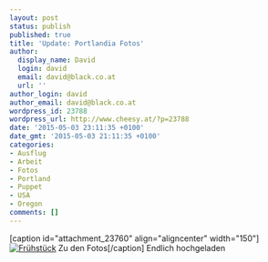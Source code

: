 ```yaml
---
layout: post
status: publish
published: true
title: 'Update: Portlandia Fotos'
author:
  display_name: David
  login: david
  email: david@black.co.at
  url: ''
author_login: david
author_email: david@black.co.at
wordpress_id: 23788
wordpress_url: http://www.cheesy.at/?p=23788
date: '2015-05-03 23:11:35 +0100'
date_gmt: '2015-05-03 21:11:35 +0100'
categories:
- Ausflug
- Arbeit
- Fotos
- Portland
- Puppet
- USA
- Oregon
comments: []
---
```

[caption id="attachment\_23760" align="aligncenter" width="150"][![Frühstück](http://www.cheesy.at/wp-content/uploads/00031-150x150.jpg)](http://www.cheesy.at/fotos/arbeit/portlandia/ "Portlandia") Zu den Fotos[/caption]
Endlich hochgeladen
